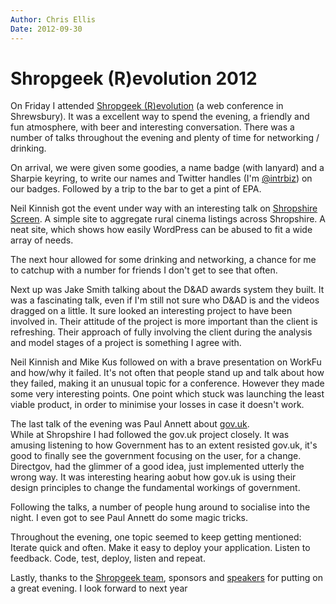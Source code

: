 ```yaml
---
Author: Chris Ellis
Date: 2012-09-30
---
```

# Shropgeek (R)evolution 2012

On Friday I attended [Shropgeek (R)evolution](http://2012.shropgeek-revolution.co.uk/) 
(a web conference in Shrewsbury).  It was a excellent way to spend the evening, a 
friendly and fun atmosphere, with beer and interesting conversation.  There was 
a number of talks throughout the evening and plenty of time for networking / 
drinking.

On arrival, we were given some goodies, a name badge (with lanyard) and a 
Sharpie keyring, to write our names and Twitter handles (I'm 
[@intrbiz](https://twitter.com/intrbiz)) on our badges.  Followed by a trip to 
the bar to get a pint of EPA.

Neil Kinnish got the event under way with an interesting talk on 
[Shropshire Screen](http://shropshirescreen.co.uk/).  A simple site to aggregate 
rural cinema listings across Shropshire.  A neat site, which shows how easily 
WordPress can be abused to fit a wide array of needs.

The next hour allowed for some drinking and networking, a chance for me to 
catchup with a number for friends I don't get to see that often.

Next up was Jake Smith talking about the D&AD awards system they built.  It was 
a fascinating talk, even if I'm still not sure who D&AD is and the videos 
dragged on a little.  It sure looked an interesting project to have been 
involved in.  Their attitude of the project is more important than the client is 
refreshing.  Their approach of fully involving the client during the analysis 
and model stages of a project is something I agree with.

Neil Kinnish and Mike Kus followed on with a brave presentation on WorkFu and 
how/why it failed.  It's not often that people stand up and talk about how they 
failed, making it an unusual topic for a conference.  However they made some 
very interesting points.  One point which stuck was launching the least viable 
product, in order to minimise your losses in case it doesn't work.

The last talk of the evening was Paul Annett about [gov.uk](http://www.gov.uk).  
While at Shropshire I had followed the gov.uk project closely.  It was amusing 
listening to how Government has to an extent resisted gov.uk, it's good to 
finally see the government focusing on the user, for a change.  Directgov, had 
the glimmer of a good idea, just implemented utterly the wrong way.  It was 
interesting hearing aobut how gov.uk is using their design principles to 
change the fundamental workings of government.

Following the talks, a number of people hung around to socialise into the night. 
 I even got to see Paul Annett do some magic tricks.

Throughout the evening, one topic seemed to keep getting mentioned: Iterate 
quick and often.  Make it easy to deploy your application.  Listen to feedback. 
Code, test, deploy, listen and repeat.

Lastly, thanks to the [Shropgeek team](http://twitter.com/shropgeek), sponsors 
and [speakers](http://2012.shropgeek-revolution.co.uk/speakers.php) for putting 
on a great evening.  I look forward to next year
